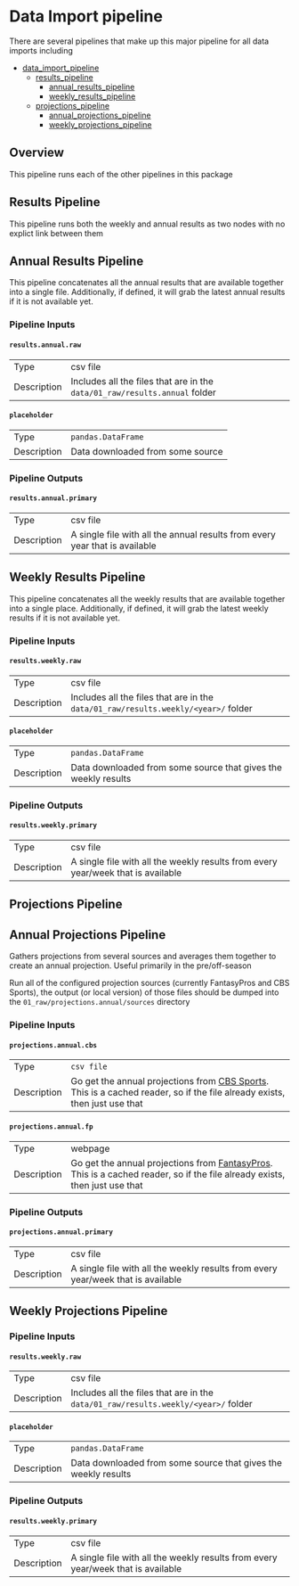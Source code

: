 # Data Import pipeline

There are several pipelines that make up this major pipeline for all data imports including

* [data_import_pipeline](#main)
  * [results_pipeline](#results_pipeline)
    * [annual_results_pipeline](#annual_results_pipeline)
    * [weekly_results_pipeline](#weekly_results_pipeline)
  * [projections_pipeline](#projections_pipeline)
    * [annual_projections_pipeline](#annual_projections_pipeline)
    * [weekly_projections_pipeline](#weekly_results_pipeline)

## <a name='main'></a>Overview

This pipeline runs each of the other pipelines in this package

## <a name='results_pipeline'></a>Results Pipeline

This pipeline runs both the weekly and annual results as two nodes with no explict link between them

## <a name='annual_results_pipeline'></a>Annual Results Pipeline

This pipeline concatenates all the annual results that are available together into a single file.  Additionally, if defined, it will grab the latest annual results if it is not available yet.

### Pipeline Inputs

#### `results.annual.raw`

|      |                    |
| ---- | ------------------ |
| Type | csv file |
| Description | Includes all the files that are in the `data/01_raw/results.annual` folder |

#### `placeholder`

|      |                    |
| ---- | ------------------ |
| Type | `pandas.DataFrame` |
| Description | Data downloaded from some source |

### Pipeline Outputs

#### `results.annual.primary`

|      |                    |
| ---- | ------------------ |
| Type | csv file |
| Description | A single file with all the annual results from every year that is available |

## <a name='weekly_results_pipeline'></a>Weekly Results Pipeline

This pipeline concatenates all the weekly results that are available together into a single place.  Additionally, if defined, it will grab the latest weekly results if it is not available yet.

### Pipeline Inputs

#### `results.weekly.raw`

|      |                    |
| ---- | ------------------ |
| Type | csv file |
| Description | Includes all the files that are in the `data/01_raw/results.weekly/<year>/` folder |

#### `placeholder`

|      |                    |
| ---- | ------------------ |
| Type | `pandas.DataFrame` |
| Description | Data downloaded from some source that gives the weekly results |

### Pipeline Outputs

#### `results.weekly.primary`

|      |                    |
| ---- | ------------------ |
| Type | csv file |
| Description | A single file with all the weekly results from every year/week that is available |

## <a name='projections_pipeline'></a>Projections Pipeline

## <a name='annual_projections_pipeline'></a>Annual Projections Pipeline

Gathers projections from several sources and averages them together to create an annual projection.  Useful primarily in the pre/off-season

Run all of the configured projection sources (currently FantasyPros and CBS Sports), the output (or local version) of those files should be dumped into the `01_raw/projections.annual/sources` directory



### Pipeline Inputs

#### `projections.annual.cbs`

|      |                    |
| ---- | ------------------ |
| Type | `csv file` |
| Description | Go get the annual projections from [CBS Sports](https://www.cbssports.com/fantasy/football).  This is a cached reader, so if the file already exists, then just use that |


#### `projections.annual.fp`

|      |                    |
| ---- | ------------------ |
| Type | webpage |
| Description | Go get the annual projections from [FantasyPros](http://www.fantasypros.com).  This is a cached reader, so if the file already exists, then just use that |


### Pipeline Outputs

#### `projections.annual.primary`
|      |                    |
| ---- | ------------------ |
| Type | csv file |
| Description | A single file with all the weekly results from every year/week that is available |


## <a name='weekly_projections_pipeline'></a>Weekly Projections Pipeline


### Pipeline Inputs

#### `results.weekly.raw`
|      |                    |
| ---- | ------------------ |
| Type | csv file |
| Description | Includes all the files that are in the `data/01_raw/results.weekly/<year>/` folder |


#### `placeholder`

|      |                    |
| ---- | ------------------ |
| Type | `pandas.DataFrame` |
| Description | Data downloaded from some source that gives the weekly results |

### Pipeline Outputs

#### `results.weekly.primary`
|      |                    |
| ---- | ------------------ |
| Type | csv file |
| Description | A single file with all the weekly results from every year/week that is available |
